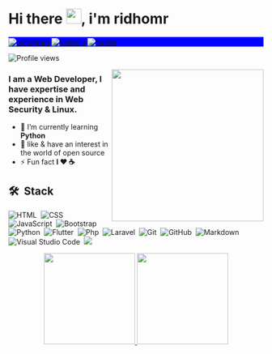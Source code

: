 <h1 align="left">Hi there <img src="https://raw.githubusercontent.com/kaueMarques/kaueMarques/master/hi.gif" width="30px">, i'm ridhomr</h1>
<p align="left" style="background:blue">
  <a href="https://www.instagram.com/ridhomarhaban/?hl=id" target="_blank">
    <img align="center" src="https://img.shields.io/badge/-ridhomarhaban-05122A?style=flat&logo=instagram" alt="instagram"/>
  </a>
  <a href="https://id.linkedin.com/in/ridho-marhaban-b347131a2" target="_blank">
    <img align="center" src="https://img.shields.io/badge/-ridhomarhaban-05122A?style=flat&logo=linkedin" alt="linkedin"/>
  </a>
  <a href="https://twitter.com/RidhoMarhaban7" target="_blank">
    <img align="center" src="https://img.shields.io/badge/-ridhomarhaban-05122A?style=flat&logo=twitter" alt="twitter"/>
  </a>
</p>

<p align="left"> <img src="https://komarev.com/ghpvc/?username=ridhomr&color=blueviolet" alt="Profile views" /> </p>
<img align="right" width="300em" height="300em" src="https://github.com/birobirobiro/birobirobiro/blob/master/animation_500_kv8i962g.gif?raw=true"/>
<h3>I am a Web Developer, I have expertise and experience in Web Security & Linux.</h3>

- 🌱  I’m currently learning **Python**
- 🚀  like & have an interest in the world of open source
- ⚡ Fun fact **I ❤️️ ☕**

## 🛠 &nbsp;Stack
![HTML](https://img.shields.io/badge/-HTML-05122A?style=flat&logo=HTML5)&nbsp;
![CSS](https://img.shields.io/badge/-CSS-05122A?style=flat&logo=CSS3&logoColor=1572B6)&nbsp;
![JavaScript](https://img.shields.io/badge/-JavaScript-05122A?style=flat&logo=javascript)&nbsp;
![Bootstrap](https://img.shields.io/badge/-Bootstrap-05122A?style=flat&logo=bootstrap)&nbsp;
![Python](https://img.shields.io/badge/-Python-05122A?style=flat&logo=python)&nbsp;
![Flutter](https://img.shields.io/badge/-Flutter-05122A?style=flat&logo=flutter)&nbsp;
![Php](https://img.shields.io/badge/-Php-05122A?style=flat&logo=php)&nbsp;
![Laravel](https://img.shields.io/badge/-Laravel-05122A?style=flat&logo=laravel)&nbsp;
![Git](https://img.shields.io/badge/-Git-05122A?style=flat&logo=git)&nbsp;
![GitHub](https://img.shields.io/badge/-GitHub-05122A?style=flat&logo=github)&nbsp;
![Markdown](https://img.shields.io/badge/-Markdown-05122A?style=flat&logo=markdown)&nbsp;
![Visual Studio Code](https://img.shields.io/badge/-Visual%20Studio%20Code-05122A?style=flat&logo=visual-studio-code&logoColor=007ACC)&nbsp;
<a href="https://www.youtube.com/watch?v=dQw4w9WgXcQ"><img src="https://user-images.githubusercontent.com/73097560/115834477-dbab4500-a447-11eb-908a-139a6edaec5c.gif"></a>

<p align="center">
<a href="https://github.com/RedBlood639">
  <img height="180em" src="https://github-readme-stats-eight-theta.vercel.app/api?username=ridhomr&show_icons=true&theme=algolia&include_all_commits=true&count_private=true"/>
  <img height="180em" src="https://github-readme-stats-eight-theta.vercel.app/api/top-langs/?username=ridhomr&layout=compact&langs_count=8&theme=algolia"/>
</a>
</p>

